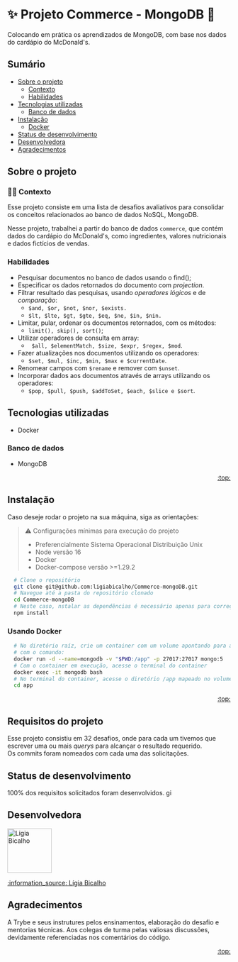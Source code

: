 # :sparkles: Projeto Commerce - MongoDB :hamburger:

Colocando em prática os aprendizados de MongoDB, com base nos dados do cardápio do McDonald's.

## Sumário

- [Sobre o projeto](#sobre-o-projeto)
  - [Contexto](#man_technologist-contexto)
  - [Habilidades](#habilidades)
- [Tecnologias utilizadas](#tecnologias-utilizadas)
  - [Banco de dados](#banco-de-dados)
- [Instalação](#instalando-localmente)
  - [Docker](#docker)
- [Status de desenvolvimento](#status-de-desenvolvimento)
- [Desenvolvedora](#desenvolvedora)
- [Agradecimentos](#agradecimentos)

## Sobre o projeto

### :man_technologist: Contexto

Esse projeto consiste em uma lista de desafios avaliativos para consolidar os conceitos relacionados ao banco de dados NoSQL, MongoDB.

Nesse projeto, trabalhei a partir do banco de dados `commerce`, que contém dados do cardápio do McDonald's, como ingredientes, valores nutricionais e dados fictícios de vendas.

### Habilidades

- Pesquisar documentos no banco de dados usando o find();
- Especificar os dados retornados do documento com _projection_.
- Filtrar resultado das pesquisas, usando _operadores lógicos_ e de _comparação_:
  - `$and, $or, $not, $nor, $exists.`
  - `$lt, $lte, $gt, $gte, $eq, $ne, $in, $nin.`
- Limitar, pular, ordenar os documentos retornados, com os métodos:
  - `limit(), skip(), sort()`;
- Utilizar operadores de consulta em array:
  - ` $all, $elementMatch, $size, $expr, $regex, $mod`.
- Fazer atualizações nos documentos utilizando os operadores:
  - `$set, $mul, $inc, $min, $max e $currentDate`.
- Renomear campos com `$rename` e remover com `$unset`.
- Incorporar dados aos documentos através de arrays utilizando os operadores:
  - `$pop, $pull, $push, $addToSet, $each, $slice e $sort`.

## Tecnologias utilizadas

- Docker

### Banco de dados

- MongoDB

<p align="right"><a href="#sparkles-projeto-commerce---mongodb-hamburger">:top:</a></p>

## Instalação

Caso deseje rodar o projeto na sua máquina, siga as orientações:

> ⚠️ Configurações mínimas para execução do projeto
>
> - Preferencialmente Sistema Operacional Distribuição Unix
> - Node versão 16
> - Docker
> - Docker-compose versão >=1.29.2

```bash
  # Clone o repositório
  git clone git@github.com:ligiabicalho/Commerce-mongoDB.git
  # Navegue até a pasta do repositório clonado
  cd Commerce-mongoDB
  # Neste caso, nstalar as dependências é necessário apenas para correção de Lint.
  npm install
```

### **Usando Docker**

```bash
  # No diretório raíz, crie um container com um volume apontando para a pasta do projeto
  # com o comando:
  docker run -d --name=mongodb -v "$PWD:/app" -p 27017:27017 mongo:5
  # Com o container em execução, acesse o terminal do container
  docker exec -it mongodb bash
  # No terminal do container, acesse o diretório /app mapeado no volume conforme o passo 1.
  cd app
```

<p align="right"><a href="#sparkles-bem-vindo-ao-repositório-do-projeto-delivery-app">:top:</a></p>

## Requisitos do projeto

Esse projeto consistiu em 32 desafios, onde para cada um tivemos que escrever uma ou mais _querys_ para alcançar o resultado requerido.  
Os commits foram nomeados com cada uma das solicitações.

## Status de desenvolvimento

100% dos requisitos solicitados foram desenvolvidos.
gi

## Desenvolvedora

<a href="https://github.com/ligiabicalho">
  <img src="https://avatars.githubusercontent.com/u/108960742" width="100px" alt="Ligia Bicalho"/>
  <a href="https://linkedin.com/in/ligiabicalho" target="_blank">
  <p>:information_source: Lígia Bicalho</p>
</a>

## Agradecimentos

A Trybe e seus instrutures pelos ensinamentos, elaboração do desafio e mentorias técnicas.
Aos colegas de turma pelas valiosas discussões, devidamente referenciadas nos comentários do código.

<p align="right"><a href="#sparkles-projeto-commerce---mongodb-hamburger">:top:</a></p>
